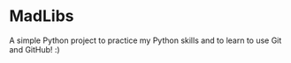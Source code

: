 # MadLibs
A simple Python project to practice my Python skills and to learn to use Git and GitHub! :)
